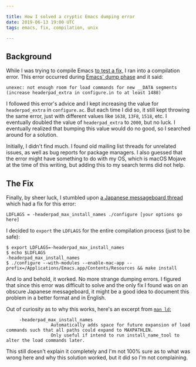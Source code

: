 ```yaml
---

title: How I solved a cryptic Emacs dumping error
date: 2019-06-13 19:00 UTC
tags: emacs, fix, compilation, unix

---
```



Background
----------

While I was trying to compile Emacs [to test a
fix,](/2019/05/23/how-to-fix-the-emacs-mac-port-for-multi-tty-access/) I ran
into a compilation error. This error occurred during [Emacs' dump
phase](http://emacshorrors.com/posts/unexecute.html) and it said:

~~~~~~~~~~~~~~~~~~~~~~~~~~~~~~~~~~~~~~~~~~~~~~~~~~~~~~~~~~~~~~~~~~~~~~~~~~~~~~~~
unexec: not enough room for load commands for new __DATA segments (increase headerpad_extra in configure.in to at least 1488)
~~~~~~~~~~~~~~~~~~~~~~~~~~~~~~~~~~~~~~~~~~~~~~~~~~~~~~~~~~~~~~~~~~~~~~~~~~~~~~~~

I followed this error's advice and I kept increasing the value for
`headerpad_extra` in `configure.ac`. But each time I did so, it still kept
throwing the same error, just with different values like `1638`, `13F8`, `1518`,
etc. I eventually doubled the value of `headerpad_extra` to `2000`, but no luck.
I eventually realized that bumping this value would do no good, so I searched
around for a solution.

Initially, I didn't find much. I found old mailing list threads for unrelated
issues, as well as bug reports for package managers. I also guessed that the
error might have something to do with my OS, which is macOS Mojave at the time
of this writing, but adding this to my search terms did not help.

The Fix
-------

Finally, by sheer luck, I stumbled upon [a Japanese messageboard
thread](http://anago.2ch.sc/test/read.cgi/mac/1328699139/) which had a fix for
this error:

~~~~~~~~~~~~~~~~~~~~~~~~~~~~~~~~~~~~~~~~~~~~~~~~~~~~~~~~~~~~~~~~~~~~~~~~~~~~~~~~
LDFLAGS = -headerpad_max_install_names ./configure [your options go here]
~~~~~~~~~~~~~~~~~~~~~~~~~~~~~~~~~~~~~~~~~~~~~~~~~~~~~~~~~~~~~~~~~~~~~~~~~~~~~~~~

I decided to `export` the `LDFLAGS` for the entire compilation process (just to
be safe):

~~~~~~~~~~~~~~~~~~~~~~~~~~~~~~~~~~~~~~~~~~~~~~~~~~~~~~~~~~~~~~~~~~~~~~~~~~~~~~~~
$ export LDFLAGS=-headerpad_max_install_names
$ echo $LDFLAGS
-headerpad_max_install_names
$ ./configure --with-modules --enable-mac-app --prefix=/Applications/Emacs.app/Contents/Resources && make install
~~~~~~~~~~~~~~~~~~~~~~~~~~~~~~~~~~~~~~~~~~~~~~~~~~~~~~~~~~~~~~~~~~~~~~~~~~~~~~~~

And lo and behold, it worked. No more strange dumping errors. I figured that
since this error was difficult to solve and the only fix I found was on an
obscure Japanese messageboard, it might be a good idea to document this problem
in a better format and in English.

Out of curiosity as to why this works, here's an excerpt from [`man ld`:](https://www.unix.com/man-page/OSX/1/ld/)

~~~~~~~~~~~~~~~~~~~~~~~~~~~~~~~~~~~~~~~~~~~~~~~~~~~~~~~~~~~~~~~~~~~~~~~~~~~~~~~~
     -headerpad_max_install_names
                 Automatically adds space for future expansion of load commands such that all paths could expand to MAXPATHLEN.
                 Only useful if intend to run install_name_tool to alter the load commands later.
~~~~~~~~~~~~~~~~~~~~~~~~~~~~~~~~~~~~~~~~~~~~~~~~~~~~~~~~~~~~~~~~~~~~~~~~~~~~~~~~

This still doesn't explain it completely and I'm not 100% sure as to what was
wrong here and why this solution worked, but it did so I'm not complaining.
